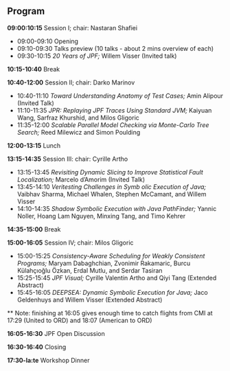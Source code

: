 ## Program

**09:00:10:15** Session I; chair: Nastaran Shafiei

* 09:00-09:10 Opening
* 09:10-09:30 Talks preview (10 talks - about 2 mins overview of each)
* 09:30-10:15 *20 Years of JPF;* Willem Visser (Invited talk)

**10:15-10:40** Break

**10:40-12:00** Session II; chair: Darko Marinov

* 10:40-11:10 *Toward Understanding Anatomy of Test Cases;* Amin Alipour (Invited Talk)
* 11:10-11:35 *JPR: Replaying JPF Traces Using Standard JVM;* Kaiyuan Wang, Sarfraz Khurshid, and Milos Gligoric
* 11:35-12:00 *Scalable Parallel Model Checking via Monte-Carlo Tree Search;* Reed Milewicz and Simon Poulding

**12:00-13:15** Lunch

**13:15-14:35** Session III: chair: Cyrille Artho

* 13:15-13:45 *Revisiting Dynamic Slicing to Improve Statistical Fault Localization;* Marcelo d’Amorim (Invited Talk)
* 13:45-14:10 *Veritesting Challenges in Symb olic Execution of Java;* Vaibhav Sharma, Michael Whalen, Stephen McCamant, and Willem Visser
* 14:10-14:35 *Shadow Symbolic Execution with Java PathFinder;* Yannic Noller, Hoang Lam Nguyen, Minxing Tang, and Timo Kehrer

**14:35-15:00** Break

**15:00-16:05** Session IV; chair: Milos Gligoric

* 15:00-15:25 *Consistency-Aware Scheduling for Weakly Consistent Programs;* Maryam Dabaghchian, Zvonimir Rakamaric, Burcu Külahçıoğlu Özkan, Erdal Mutlu, and Serdar Tasiran
* 15:25-15:45 *JPF Visual;* Cyrille Valentin Artho and Qiyi Tang (Extended Abstract)
* 15:45-16:05 *DEEPSEA: Dynamic Symbolic Execution for Java;* Jaco Geldenhuys and Willem Visser (Extended Abstract)

** Note: finishing at 16:05 gives enough time to catch flights from CMI at 17:29 (United to ORD) and 18:07 (American to ORD)

**16:05-16:30** JPF Open Discussion

**16:30-16:40** Closing

**17:30-la:te** Workshop Dinner
